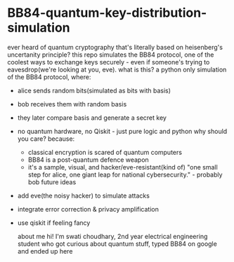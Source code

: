 # BB84-quantum-key-distribution-simulation
ever heard of quantum cryptography that's literally based on heisenberg's uncertanity principle? this repo simulates the BB84 protocol, one of the coolest ways to exchange keys securely - even if someone's trying to eavesdrop(we're looking at you, eve).
what is this?
a python only simulation of the BB84 protocol, where:
- alice sends random bits(simulated as bits with basis)
- bob receives them with random basis
- they later compare basis and generate a secret key
- no quantum hardware, no Qiskit - just pure logic and python
  why should you care?
  because:
  - classical encryption is scared of quantum computers
  - BB84 is a post-quantum defence weapon
  - it's a sample, visual, and hacker/eve-resistant(kind of)
   "one small step for alice, one giant leap for national cybersecurity." - probably bob
future ideas
- add eve(the noisy hacker) to simulate attacks
- integrate error correction & privacy amplification
- use qiskit if feeling fancy

  about me
  hi! I'm swati choudhary, 2nd year electrical engineering student who got curious about quantum stuff, typed BB84 on google and ended up here
